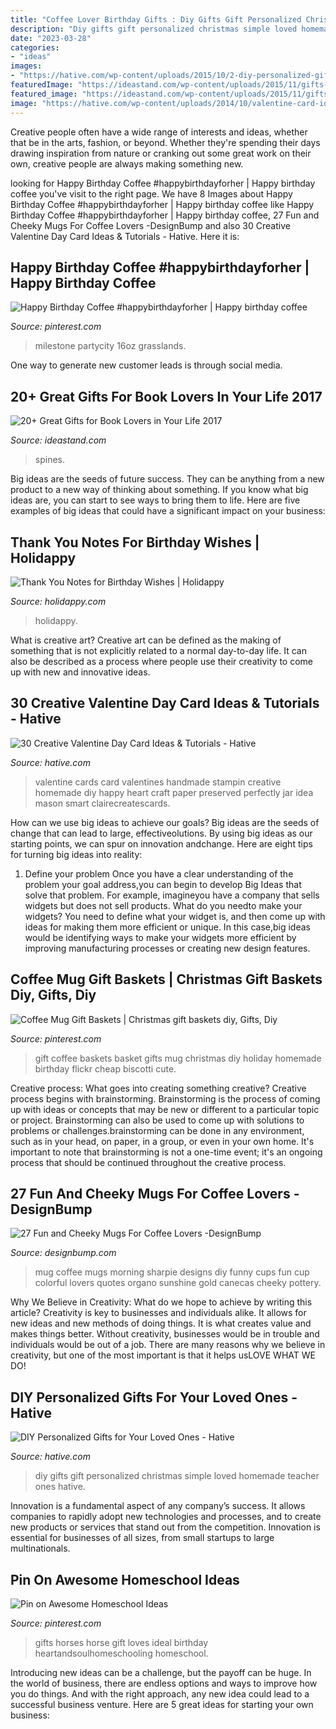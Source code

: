 ```yaml
---
title: "Coffee Lover Birthday Gifts : Diy Gifts Gift Personalized Christmas Simple Loved Homemade Teacher Ones Hative"
description: "Diy gifts gift personalized christmas simple loved homemade teacher ones hative"
date: "2023-03-28"
categories:
- "ideas"
images:
- "https://hative.com/wp-content/uploads/2015/10/2-diy-personalized-gift-ideas.jpg"
featuredImage: "https://ideastand.com/wp-content/uploads/2015/11/gifts-for-book-lovers/6-gifts-for-book-lovers.jpg"
featured_image: "https://ideastand.com/wp-content/uploads/2015/11/gifts-for-book-lovers/6-gifts-for-book-lovers.jpg"
image: "https://hative.com/wp-content/uploads/2014/10/valentine-card-ideas/3-valentine-card-ideas.jpg"
---
```



Creative people often have a wide range of interests and ideas, whether that be in the arts, fashion, or beyond. Whether they're spending their days drawing inspiration from nature or cranking out some great work on their own, creative people are always making something new.

	

		
looking for Happy Birthday Coffee #happybirthdayforher | Happy birthday coffee you've visit to the right page. We have 8 Images about Happy Birthday Coffee #happybirthdayforher | Happy birthday coffee like Happy Birthday Coffee #happybirthdayforher | Happy birthday coffee, 27 Fun and Cheeky Mugs For Coffee Lovers -DesignBump and also 30 Creative Valentine Day Card Ideas &amp; Tutorials - Hative. Here it is:
		
    
## Happy Birthday Coffee #happybirthdayforher | Happy Birthday Coffee

<img loading=lazy src="https://i.pinimg.com/736x/33/93/30/339330568f6af9a5f8c57ac4c607b7c1.jpg" onerror="this.onerror=null;this.src='https://tse2.mm.bing.net/th?id=OIP.Ws9-S8quHEWBIcvAF2574AHaHa&amp;pid=15.1';" alt="Happy Birthday Coffee #happybirthdayforher | Happy birthday coffee">

_Source: pinterest.com_

>milestone partycity 16oz grasslands. 

	

One way to generate new customer leads is through social media.

    
## 20+ Great Gifts For Book Lovers In Your Life 2017

<img loading=lazy src="https://ideastand.com/wp-content/uploads/2015/11/gifts-for-book-lovers/6-gifts-for-book-lovers.jpg" onerror="this.onerror=null;this.src='https://tse3.mm.bing.net/th?id=OIP.ea7KFJ49Oh6Pq_OuhfN53AHaLG&amp;pid=15.1';" alt="20+ Great Gifts for Book Lovers in Your Life 2017">

_Source: ideastand.com_

>spines. 

	

Big ideas are the seeds of future success. They can be anything from a new product to a new way of thinking about something. If you know what big ideas are, you can start to see ways to bring them to life. Here are five examples of big ideas that could have a significant impact on your business:

    
## Thank You Notes For Birthday Wishes | Holidappy

<img loading=lazy src="https://usercontent1.hubstatic.com/13748130_f1024.jpg" onerror="this.onerror=null;this.src='https://tse2.mm.bing.net/th?id=OIP.dwpMt74b5F0zq--w9t7h5QHaD4&amp;pid=15.1';" alt="Thank You Notes for Birthday Wishes | Holidappy">

_Source: holidappy.com_

>holidappy. 

	

What is creative art?
Creative art can be defined as the making of something that is not explicitly related to a normal day-to-day life. It can also be described as a process where people use their creativity to come up with new and innovative ideas.

    
## 30 Creative Valentine Day Card Ideas &amp; Tutorials - Hative

<img loading=lazy src="https://hative.com/wp-content/uploads/2014/10/valentine-card-ideas/3-valentine-card-ideas.jpg" onerror="this.onerror=null;this.src='https://tse2.mm.bing.net/th?id=OIP.tPoAnvXMrCBjLFZomtbgxwHaF4&amp;pid=15.1';" alt="30 Creative Valentine Day Card Ideas &amp; Tutorials - Hative">

_Source: hative.com_

>valentine cards card valentines handmade stampin creative homemade diy happy heart craft paper preserved perfectly jar idea mason smart clairecreatescards. 

	

How can we use big ideas to achieve our goals?
Big ideas are the seeds of change that can lead to large, effectiveolutions. By using big ideas as our starting points, we can spur on innovation andchange. Here are eight tips for turning big ideas into reality:
1. Define your problem
Once you have a clear understanding of the problem your goal address,you can begin to develop Big Ideas that solve that problem. For example, imagineyou have a company that sells widgets but does not sell products. What do you needto make your widgets? You need to define what your widget is, and then come up with ideas for making them more efficient or unique. In this case,big ideas would be identifying ways to make your widgets more efficient by improving manufacturing processes or creating new design features.


    
## Coffee Mug Gift Baskets | Christmas Gift Baskets Diy, Gifts, Diy

<img loading=lazy src="https://i.pinimg.com/originals/38/be/43/38be4373b43437f0e931e87600e1ae63.jpg" onerror="this.onerror=null;this.src='https://tse2.mm.bing.net/th?id=OIP.4ZAv3LFxWgjANOQR7kLvIAHaJ4&amp;pid=15.1';" alt="Coffee Mug Gift Baskets | Christmas gift baskets diy, Gifts, Diy">

_Source: pinterest.com_

>gift coffee baskets basket gifts mug christmas diy holiday homemade birthday flickr cheap biscotti cute. 

	

Creative process: What goes into creating something creative?
Creative process begins with brainstorming. Brainstorming is the process of coming up with ideas or concepts that may be new or different to a particular topic or project. Brainstorming can also be used to come up with solutions to problems or challenges.brainstorming can be done in any environment, such as in your head, on paper, in a group, or even in your own home. It's important to note that brainstorming is not a one-time event; it's an ongoing process that should be continued throughout the creative process.

    
## 27 Fun And Cheeky Mugs For Coffee Lovers -DesignBump

<img loading=lazy src="https://cdn.designbump.com/wp-content/uploads/2014/12/coffee-mug-002.jpg" onerror="this.onerror=null;this.src='https://tse2.mm.bing.net/th?id=OIP.0HuJ3vcBtvfZzp7OxyjDKwHaG3&amp;pid=15.1';" alt="27 Fun and Cheeky Mugs For Coffee Lovers -DesignBump">

_Source: designbump.com_

>mug coffee mugs morning sharpie designs diy funny cups fun cup colorful lovers quotes organo sunshine gold canecas cheeky pottery. 

	

Why We Believe in Creativity: What do we hope to achieve by writing this article?
Creativity is key to businesses and individuals alike. It allows for new ideas and new methods of doing things. It is what creates value and makes things better. Without creativity, businesses would be in trouble and individuals would be out of a job. There are many reasons why we believe in creativity, but one of the most important is that it helps usLOVE WHAT WE DO!

    
## DIY Personalized Gifts For Your Loved Ones - Hative

<img loading=lazy src="https://hative.com/wp-content/uploads/2015/10/2-diy-personalized-gift-ideas.jpg" onerror="this.onerror=null;this.src='https://tse2.mm.bing.net/th?id=OIP.yvQ-rF4adZGAd2PesBQPvAHaL9&amp;pid=15.1';" alt="DIY Personalized Gifts for Your Loved Ones - Hative">

_Source: hative.com_

>diy gifts gift personalized christmas simple loved homemade teacher ones hative. 

	

Innovation is a fundamental aspect of any company’s success. It allows companies to rapidly adopt new technologies and processes, and to create new products or services that stand out from the competition. Innovation is essential for businesses of all sizes, from small startups to large multinationals.

    
## Pin On Awesome Homeschool Ideas

<img loading=lazy src="https://i.pinimg.com/736x/66/f6/7d/66f67dba2273539f0a905b7fffa268b9.jpg" onerror="this.onerror=null;this.src='https://tse1.mm.bing.net/th?id=OIP.GrETvobO2U1R_N9j_uOO3gHaLE&amp;pid=15.1';" alt="Pin on Awesome Homeschool Ideas">

_Source: pinterest.com_

>gifts horses horse gift loves ideal birthday heartandsoulhomeschooling homeschool. 

	

Introducing new ideas can be a challenge, but the payoff can be huge. In the world of business, there are endless options and ways to improve how you do things. And with the right approach, any new idea could lead to a successful business venture. Here are 5 great ideas for starting your own business: 


